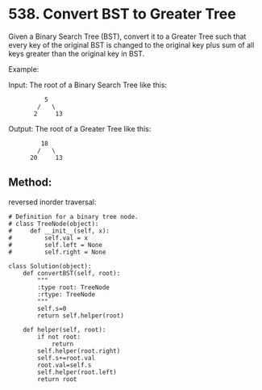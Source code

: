 # 538. Convert BST to Greater Tree

Given a Binary Search Tree (BST), convert it to a Greater Tree such that every key of the original BST is changed to the original key plus sum of all keys greater than the original key in BST.

Example:

Input: The root of a Binary Search Tree like this:

              5
            /   \
           2     13

Output: The root of a Greater Tree like this:

             18
            /   \
          20     13
          
## Method:

reversed inorder traversal:

    # Definition for a binary tree node.
    # class TreeNode(object):
    #     def __init__(self, x):
    #         self.val = x
    #         self.left = None
    #         self.right = None
    
    class Solution(object):
        def convertBST(self, root):
            """
            :type root: TreeNode
            :rtype: TreeNode
            """
            self.s=0
            return self.helper(root)
            
        def helper(self, root):
            if not root:
                return
            self.helper(root.right)
            self.s+=root.val
            root.val=self.s
            self.helper(root.left)
            return root